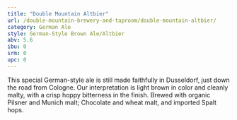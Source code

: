 ```yaml
---
title: "Double Mountain Altbier"
url: /double-mountain-brewery-and-taproom/double-mountain-altbier/
category: German Ale
style: German-Style Brown Ale/Altbier
abv: 5.6
ibu: 0
srm: 0
upc: 0
---
```

This special German-style ale is still made faithfully in Dusseldorf, just down the road from Cologne. Our interpretation is light brown in color and cleanly malty, with a crisp hoppy bitterness in the finish. 
Brewed with organic Pilsner and Munich malt; Chocolate and wheat malt, and imported Spalt hops.
